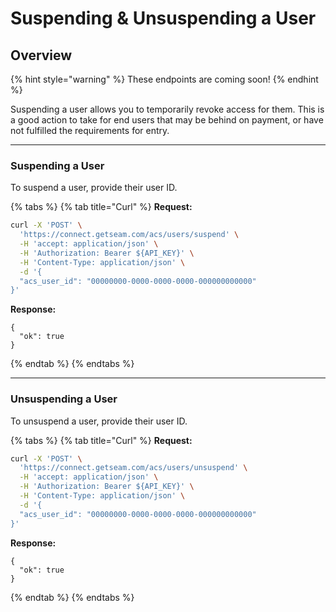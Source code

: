 # Suspending & Unsuspending a User

## Overview

{% hint style="warning" %}
These endpoints are coming soon!
{% endhint %}

Suspending a user allows you to temporarily revoke access for them. This is a good action to take for end users that may be behind on payment, or have not fulfilled the requirements for entry.

***

### Suspending a User

To suspend a user, provide their user ID.

{% tabs %}
{% tab title="Curl" %}
**Request:**

```bash
curl -X 'POST' \
  'https://connect.getseam.com/acs/users/suspend' \
  -H 'accept: application/json' \
  -H 'Authorization: Bearer ${API_KEY}' \
  -H 'Content-Type: application/json' \
  -d '{
  "acs_user_id": "00000000-0000-0000-0000-000000000000"
}'
```

**Response:**

```
{
  "ok": true
}
```
{% endtab %}
{% endtabs %}

***

### Unsuspending a User

To unsuspend a user, provide their user ID.

{% tabs %}
{% tab title="Curl" %}
**Request:**

```bash
curl -X 'POST' \
  'https://connect.getseam.com/acs/users/unsuspend' \
  -H 'accept: application/json' \
  -H 'Authorization: Bearer ${API_KEY}' \
  -H 'Content-Type: application/json' \
  -d '{
  "acs_user_id": "00000000-0000-0000-0000-000000000000"
}'
```

**Response:**

```
{
  "ok": true
}
```
{% endtab %}
{% endtabs %}
